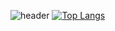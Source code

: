 

<!--
**dbxminz/dbxminz** is a ✨ _special_ ✨ repository because its `README.md` (this file) appears on your GitHub profile.

Here are some ideas to get you started:

- 🔭 I’m currently working on ...
- 🌱 I’m currently learning ...
- 👯 I’m looking to collaborate on ...
- 🤔 I’m looking for help with ...
- 💬 Ask me about ...
- 📫 How to reach me: ...
- 😄 Pronouns: ...
- ⚡ Fun fact: ...
-->

![header](https://capsule-render.vercel.app/api?type=waving&color=6694D0&height=350&section=header&text=dbxminz&desc=Hello%20👻&descSize=30&fontSize=40&fontColor=FFFFFF)
[![Top Langs](https://github-readme-stats.vercel.app/api/top-langs/?username=dbxminz&layout=compact&theme=nord)](https://github.com/dbxminz)
